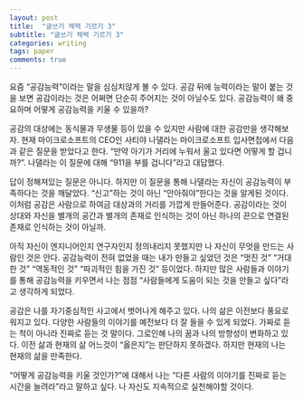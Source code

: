 ```yaml
---
layout: post
title:  "글쓰기 체력 기르기 3"
subtitle: "글쓰기 체력 기르기 3"
categories: writing
tags: paper
comments: true
---
```


요즘 “공감능력”이라는 말을 심심치않게 볼 수 있다. 공감 뒤에 능력이라는 말이 붙는 것을 보면 공감이라는 것은 어쩌면 단순히 주어지는 것이 아닐수도 있다. 공감능력이 왜 중요하며 어떻게 공감능력을 키울 수 있을까?

공감의 대상에는 동식물과 무생물 등이 있을 수 있지만 사람에 대한 공감만을 생각해보자. 현재 마이크로소프트의 CEO인 사티야 나댈라는 마이크로소프트 입사면접에서 다음과 같은 질문을 받았다고 한다. “만약 아기가 거리에 누워서 울고 있다면 어떻게 할 겁니까?”. 나댈라는 이 질문에 대해 “911을 부를 겁니다”라고 대답했다.

답이 정해져있는 질문은 아니다. 하지만 이 질문을 통해 나댈라는 자신이 공감능력이 부족하다는 것을 깨달았다. “신고”하는 것이 아닌 “안아줘야”한다는 것을 알게된 것이다. 이처럼 공감은 사람으로 하여금 대상과의 거리를 가깝게 만들어준다. 공감이라는 것이 상대와 자신을 별개의 공간과 별개의 존재로 인식하는 것이 아닌 하나의 끈으로 연결된 존재로 인식하는 것이 아닐까.

아직 자신이 엔지니어인지 연구자인지 정의내리지 못했지만 나 자신이 무엇을 만드는 사람인 것은 안다. 공감능력이 전혀 없었을 때는 내가 만들고 싶었던 것은 “멋진 것” “거대한 것” “역동적인 것” “파괴적인 힘을 가진 것” 등이었다. 하지만 많은 사람들과 이야기를 통해 공감능력을 키우면서 나는 점점 “사람들에게 도움이 되는 것을 만들고 싶다”라고 생각하게 되었다.

공감은 나를 자기중심적인 사고에서 벗어나게 해주고 있다. 나의 삶은 이전보다 풍요로워지고 있다. 다양한 사람들의 이야기를 예전보다 더 잘 들을 수 있게 되었다. 가짜로 듣는 척이 아니라 진짜로 듣는 것 말이다. 그로인해 나의 꿈과 나의 방향성이 변화하고 있다. 이전 삶과 현재의 삶 어느것이 “옳은지”는 판단하지 못하겠다. 하지만 현재의 나는 현재의 삶을 만족한다.

“어떻게 공감능력을 키울 것인가?”에 대해서 나는 “다른 사람의 이야기를 진짜로 듣는 시간을 늘려라”라고 말하고 싶다. 나 자신도 지속적으로 실천해야할 것이다.
